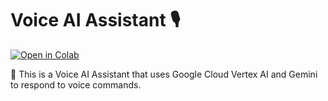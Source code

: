 # Voice AI Assistant 🎙️

[![Open in Colab](https://colab.research.google.com/assets/colab-badge.svg)](https://colab.research.google.com/github/Jebaraj-j/Voice-Agent/blob/main/main.py)

🚀 This is a Voice AI Assistant that uses Google Cloud Vertex AI and Gemini to respond to voice commands.
